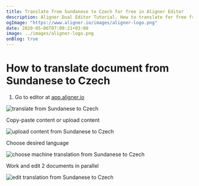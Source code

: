 ```yaml
---
title: Translate from Sundanese to Czech for free in Aligner Editor
description: Aligner Dual Editor Tutorial. How to translate for free from Sundanese to Czech. Aligner is multilingual document management platform. 
ogImage: "https://www.aligner.io/images/aligner-logo.png"
date: 2020-05-06T07:09:21+03:00
image: ../images/aligner-logo.png
onBlog: true
---
```


# How to translate document from Sundanese to Czech

1. Go to editor at [app.aligner.io](https://app.aligner.io "Aligner App web page")

![translate from Sundanese to Czech](../aligner-blank-editor.png "translate from Sundanese to Czech")

Copy-paste content or upload content

![upload content from Sundanese to Czech](../aligner-uploaded-document.png "upload content from Sundanese to Czech")

Choose desired language

![choose machine translation from Sundanese to Czech](../aligner-language-dropdown.png "choose machine translation from Sundanese to Czech")

Work and edit 2 documents in parallel

![edit translation from Sundanese to Czech](../aligner-double-sitded-editor.png "edit translation from Sundanese to Czech")

